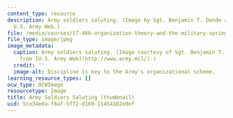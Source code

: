 ```yaml
---
content_type: resource
description: Army soldiers saluting. (Image by Sgt. Benjamin T. Donde and taken from;
  U.S. Army Web.)
file: /media/courses/17-466-organization-theory-and-the-military-spring-2003/5ce34e8af8af5f72d16911454102e9ef_17-466s03-th.jpg
file_type: image/jpeg
image_metadata:
  caption: Army soldiers saluting. (Image courtesy of Sgt. Benjamin T. Donde and taken
    from [U.S. Army Web](http://www.army.mil/).)
  credit: ''
  image-alt: Discipline is key to the Army's organizational scheme.
learning_resource_types: []
ocw_type: OCWImage
resourcetype: Image
title: Army Soldiers Saluting (thumbnail)
uid: 5ce34e8a-f8af-5f72-d169-11454102e9ef
---
```

